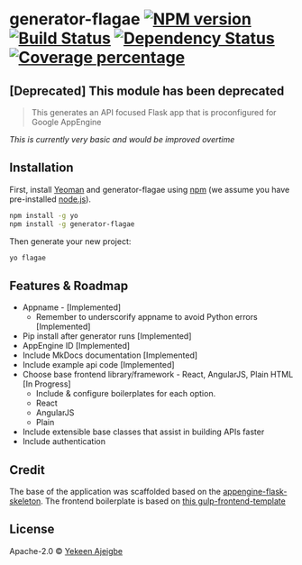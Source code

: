 # generator-flagae [![NPM version][npm-image]][npm-url] [![Build Status][travis-image]][travis-url] [![Dependency Status][daviddm-image]][daviddm-url] [![Coverage percentage][coveralls-image]][coveralls-url]

## [Deprecated] This module has been deprecated

> This generates an API focused Flask app that is proconfigured for Google AppEngine

_This is currently very basic and would be improved overtime_

## Installation

First, install [Yeoman](http://yeoman.io) and generator-flagae using [npm](https://www.npmjs.com/) (we assume you have pre-installed [node.js](https://nodejs.org/)).

```bash
npm install -g yo
npm install -g generator-flagae
```

Then generate your new project:
```bash
yo flagae
```

## Features & Roadmap
- Appname - [Implemented]
  - Remember to underscorify appname to avoid Python errors [Implemented]
- Pip install after generator runs [Implemented]
- AppEngine ID [Implemented]
- Include MkDocs documentation [Implemented]
- Include example api code [Implemented]
- Choose base frontend library/framework - React, AngularJS, Plain HTML [In Progress]
  - Include & configure boilerplates for each option.
   - React
   - AngularJS
   - Plain
- Include extensible base classes that assist in building APIs faster
- Include authentication


## Credit
The base of the application was scaffolded based on the [appengine-flask-skeleton](https://github.com/GoogleCloudPlatform/appengine-flask-skeleton). The frontend boilerplate is based on [this gulp-frontend-template](https://github.com/dmnsgn/gulp-frontend-boilerplate)

## License

Apache-2.0 © [Yekeen Ajeigbe](yekeen.me)


[npm-image]: https://badge.fury.io/js/generator-flagae.svg
[npm-url]: https://npmjs.org/package/generator-flagae
[travis-image]: https://travis-ci.org/klummy/generator-flagae.svg?branch=master
[travis-url]: https://travis-ci.org/klummy/generator-flagae
[daviddm-image]: https://david-dm.org/klummy/generator-flagae.svg?theme=shields.io
[daviddm-url]: https://david-dm.org/klummy/generator-flagae
[coveralls-image]: https://coveralls.io/repos/klummy/generator-flagae/badge.svg
[coveralls-url]: https://coveralls.io/r/klummy/generator-flagae

